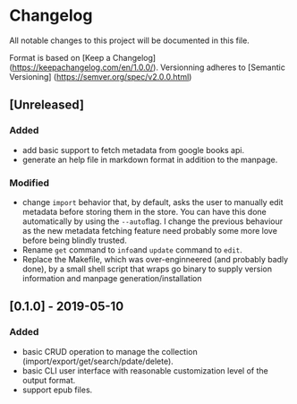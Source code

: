 # Changelog
All notable changes to this project will be documented in this file.

Format is based on [Keep a Changelog] (https://keepachangelog.com/en/1.0.0/).
Versionning adheres to [Semantic Versioning] (https://semver.org/spec/v2.0.0.html)

## [Unreleased]
### Added
- add basic support to fetch metadata from google books api.
- generate an help file in markdown format in addition to the manpage.
### Modified
- change `import` behavior that, by default, asks the user to manually edit
  metadata before storing them in the store. You can have this done
  automatically by using the `--auto`flag.
  I change the previous behaviour as the new metadata fetching feature need
  probably some more love before being blindly trusted.
- Rename `get` command to `info`and `update` command to `edit`.
- Replace the Makefile, which was over-enginneered (and probably badly done),
  by a small shell script that wraps go binary to supply version information
  and manpage generation/installation

## [0.1.0] - 2019-05-10
### Added
- basic CRUD operation to manage the collection
  (import/export/get/search/pdate/delete).
- basic CLI user interface with reasonable customization level of the output
  format.
- support epub files.
